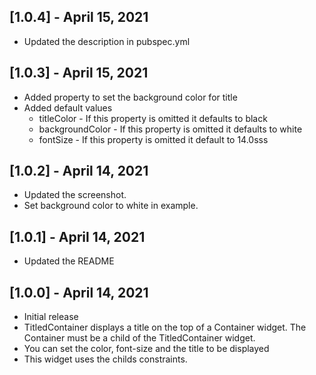 ## [1.0.4] - April 15, 2021

* Updated the description in pubspec.yml

## [1.0.3] - April 15, 2021

* Added property to set the background color for title
* Added default values
  - titleColor      - If this property is omitted it defaults to black
  - backgroundColor - If this property is omitted it defaults to white
  - fontSize        - If this property is omitted it default to 14.0sss 

## [1.0.2] - April 14, 2021

* Updated the screenshot.
* Set background color to white in example. 

## [1.0.1] - April 14, 2021

* Updated the README

## [1.0.0] - April 14, 2021

* Initial release
* TitledContainer displays a title on the top of a Container widget. The Container must be
  a child of the TitledContainer widget.
* You can set the color, font-size and the title to be displayed
* This widget uses the childs constraints.

